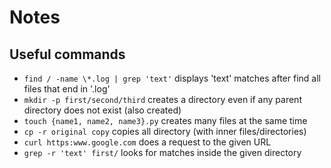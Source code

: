 # Notes

## Useful commands

- `find / -name \*.log | grep 'text'` displays 'text' matches after find all files that end in '.log'
- `mkdir -p first/second/third` creates a directory even if any parent directory does not exist (also created)
- `touch {name1, name2, name3}.py` creates many files at the same time
- `cp -r original copy` copies all directory (with inner files/directories)
- `curl https:www.google.com` does a request to the given URL
- `grep -r 'text' first/` looks for matches inside the given directory
